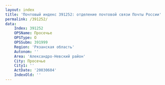 ```yaml
---
layout: index
title: 'Почтовый индекс 391252: отделение почтовой связи Почты России'
permalink: /391252/
data:
    Index: 391252
    OPSName: Просечье
    OPSType: О
    OPSSubm: 391999
    Region: 'Рязанская область'
    Autonom: ''
    Area: 'Александро-Невский район'
    City: Просечье
    City1: ''
    ActDate: '20030604'
    IndexOld: ''
---
```

